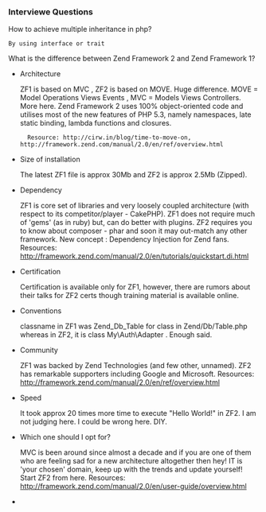 ### Interviewe Questions
How to achieve multiple inheritance in php?
    
    By using interface or trait
What is the difference between Zend Framework 2 and Zend Framework 1?

- Architecture

  ZF1 is based on MVC , ZF2 is based on MOVE. Huge difference. MOVE = Model Operations Views Events , MVC = Models Views Controllers. More here. Zend Framework 2 uses 100% object-oriented code and utilises most of the new features of PHP 5.3, namely namespaces, late static binding, lambda functions and closures.

        Resource: http://cirw.in/blog/time-to-move-on, http://framework.zend.com/manual/2.0/en/ref/overview.html
- Size of installation

  The latest ZF1 file is approx 30Mb and ZF2 is approx 2.5Mb (Zipped).
- Dependency

  ZF1 is core set of libraries and very loosely coupled architecture (with respect to its competitor/player - CakePHP). ZF1 does not require much of 'gems' (as in ruby) but, can do better with plugins. ZF2 requires you to know about composer - phar and soon it may out-match any other framework. New concept : Dependency Injection for Zend fans.
    Resources: http://framework.zend.com/manual/2.0/en/tutorials/quickstart.di.html
- Certification

  Certification is available only for ZF1, however, there are rumors about their talks for ZF2 certs though training material is available online.
- Conventions

  classname in ZF1 was Zend_Db_Table for class in Zend/Db/Table.php whereas in ZF2, it is class My\Auth\Adapter . Enough said.
- Community

  ZF1 was backed by Zend Technologies (and few other, unnamed). ZF2 has remarkable supporters including Google and Microsoft.
    Resources: http://framework.zend.com/manual/2.0/en/ref/overview.html
- Speed

  It took approx 20 times more time to execute "Hello World!" in ZF2. I am not judging here. I could be wrong here. DIY.

- Which one should I opt for?

  MVC is been around since almost a decade and if you are one of them who are feeling sad for a new architecture altogether then hey! IT is 'your chosen' domain, keep up with the trends and update yourself! Start ZF2 from here.
    Resources: http://framework.zend.com/manual/2.0/en/user-guide/overview.html
- 